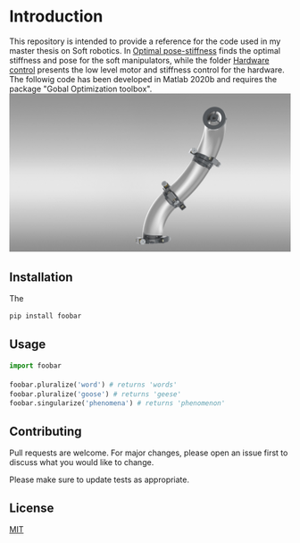 # Introduction

This repository is intended to provide a reference for the code used in my master thesis on Soft robotics. 
In [Optimal pose-stiffness](https://github.com/fstella97/SoftManipulator/tree/main/Optimal%20pose-stiffness) finds the optimal stiffness and pose for the soft manipulators, while the folder [Hardware control](https://github.com/fstella97/SoftManipulator/tree/main/Hardware%20control) presents the low level motor and stiffness control for the hardware.
The followig code has been developed in Matlab 2020b and requires the package "Gobal Optimization toolbox". 
<img src="/Images/rendering.jpg" alt="My cool logo"/>
## Installation

The  
```bash
pip install foobar
```

## Usage

```python
import foobar

foobar.pluralize('word') # returns 'words'
foobar.pluralize('goose') # returns 'geese'
foobar.singularize('phenomena') # returns 'phenomenon'
```

## Contributing
Pull requests are welcome. For major changes, please open an issue first to discuss what you would like to change.

Please make sure to update tests as appropriate.

## License
[MIT](https://choosealicense.com/licenses/mit/)